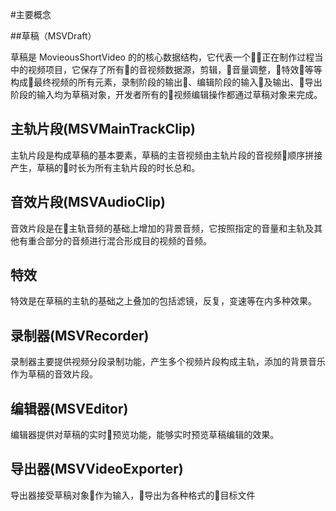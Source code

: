 #主要概念


##草稿（MSVDraft）

草稿是 MovieousShortVideo 的的核心数据结构，它代表一个&#8;&#8;正在制作过程当中的视频项目，它保存了所有&#8;的音视频数据源，剪辑，&#8;音量调整，&#8;特效&#8;等等构成&#8;最终视频的所有元素，录制阶段的输出&#8;、编辑阶段的输入&#8;及输出、&#8;导出阶段的输入均为草稿对象，开发者所有的&#8;视频编辑操作都通过草稿对象来完成。

## 主轨片段(MSVMainTrackClip)

主轨片段是构成草稿的基本要素，草稿的主音视频由主轨片段的音视频&#8;顺序拼接产生，草稿的&#8;时长为所有主轨片段的时长总和。

## 音效片段(MSVAudioClip)

音效片段是在&#8;主轨音频的基础上增加的背景音频，它按照指定的音量和主轨及其他有重合部分的音频进行混合形成目的视频的音频。

## 特效

特效是在草稿的主轨的基础之上叠加的包括滤镜，反复，变速等在内多种效果。

## 录制器(MSVRecorder)

录制器主要提供视频分段录制功能，产生多个视频片段构成主轨，添加的背景音乐作为草稿的音效片段。

## 编辑器(MSVEditor)

编辑器提供对草稿的实时&#8;预览功能，能够实时预览草稿编辑的效果。

## 导出器(MSVVideoExporter)

导出器接受草稿对象&#8;作为输入，&#8;导出为各种格式的&#8;目标文件

